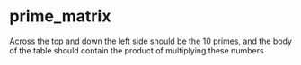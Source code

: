 # prime_matrix
Across the top and down the left side should be the 10 primes, and the body of the table should contain the product of multiplying these numbers
